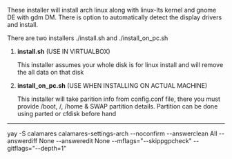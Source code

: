 These installer will install arch linux along with linux-lts kernel and gnome DE with gdm DM. There is option to automatically detect the display drivers and install.

There are two installers ./install.sh and ./install_on_pc.sh

1. **install.sh** (USE IN VIRTUALBOX)
    
    This installer assumes your whole disk is for linux install and will remove the all data on that disk
2. **install_on_pc.sh** (USE WHEN INSTALLING ON ACTUAL MACHINE)
  
    This installer will take parition info from config.conf file, there you must provide /boot, /, /home & SWAP partition details. Partition can be done using parted or cfdisk before hand



---


yay -S calamares calamares-settings-arch --noconfirm --answerclean All --answerdiff None --answeredit None --mflags="--skippgpcheck" --gitflags="--depth=1"
